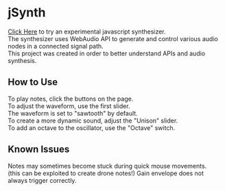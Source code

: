 # jSynth
[Click Here](https://elrond-hubbard.github.io/jSynth/) to try an experimental javascript synthesizer.  
The synthesizer uses WebAudio API to generate and control various audio nodes in a connected signal path.  
This project was created in order to better understand APIs and audio synthesis.

## How to Use  
To play notes, click the buttons on the page.  
To adjust the waveform, use the first slider.  
The waveform is set to "sawtooth" by default.  
To create a more dynamic sound, adjust the "Unison" slider.  
To add an octave to the oscillator, use the "Octave" switch.

## Known Issues
Notes may sometimes become stuck during quick mouse movements.  
(this can be exploited to create drone notes!)
Gain envelope does not always trigger correctly.
